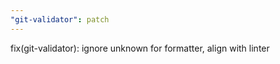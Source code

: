 ```yaml
---
"git-validator": patch
---
```


fix(git-validator): ignore unknown for formatter, align with linter
